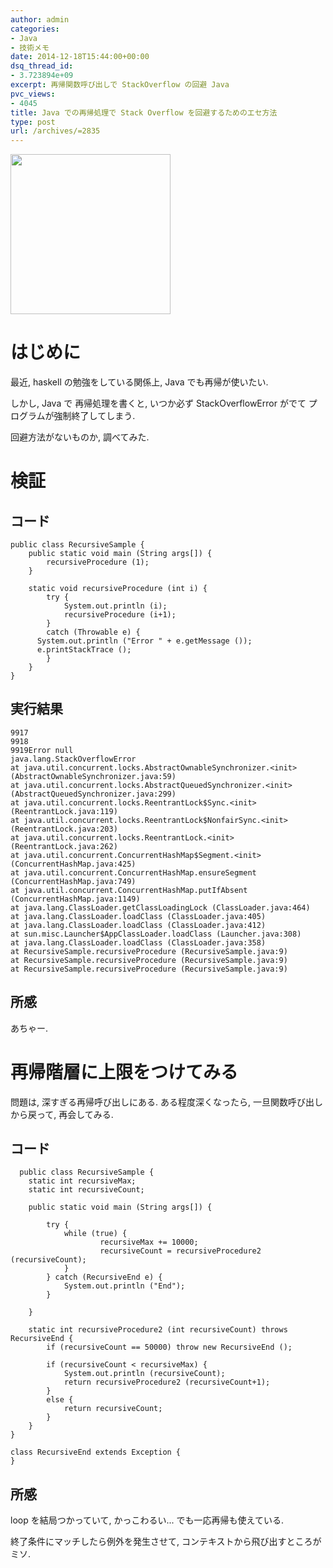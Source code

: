 ```yaml
---
author: admin
categories:
- Java
- 技術メモ
date: 2014-12-18T15:44:00+00:00
dsq_thread_id:
- 3.723894e+09
excerpt: 再帰関数呼び出しで StackOverflow の回避 Java
pvc_views:
- 4045
title: Java での再帰処理で Stack Overflow を回避するためのエセ方法
type: post
url: /archives/=2835
---
```


<a href="http://futurismo.biz/wp-content/uploads/java.png"><img alt="" src="http://futurismo.biz/wp-content/uploads/java.png" width="256" height="256" /></a>

はじめに
========

最近, haskell の勉強をしている関係上, Java でも再帰が使いたい.

しかし, Java で 再帰処理を書くと, いつか必ず StackOverflowError がでて
プログラムが強制終了してしまう.

回避方法がないものか, 調べてみた.

検証
====

コード
------

``` {.java}
public class RecursiveSample {
    public static void main (String args[]) {
        recursiveProcedure (1);
    }

    static void recursiveProcedure (int i) {
        try {
            System.out.println (i);
            recursiveProcedure (i+1);
        }
        catch (Throwable e) {
      System.out.println ("Error " + e.getMessage ());
      e.printStackTrace ();
        }
    }
}
```

実行結果
--------

``` {.java}
9917
9918
9919Error null
java.lang.StackOverflowError
at java.util.concurrent.locks.AbstractOwnableSynchronizer.<init>(AbstractOwnableSynchronizer.java:59)
at java.util.concurrent.locks.AbstractQueuedSynchronizer.<init>(AbstractQueuedSynchronizer.java:299)
at java.util.concurrent.locks.ReentrantLock$Sync.<init>(ReentrantLock.java:119)
at java.util.concurrent.locks.ReentrantLock$NonfairSync.<init>(ReentrantLock.java:203)
at java.util.concurrent.locks.ReentrantLock.<init>(ReentrantLock.java:262)
at java.util.concurrent.ConcurrentHashMap$Segment.<init>(ConcurrentHashMap.java:425)
at java.util.concurrent.ConcurrentHashMap.ensureSegment (ConcurrentHashMap.java:749)
at java.util.concurrent.ConcurrentHashMap.putIfAbsent (ConcurrentHashMap.java:1149)
at java.lang.ClassLoader.getClassLoadingLock (ClassLoader.java:464)
at java.lang.ClassLoader.loadClass (ClassLoader.java:405)
at java.lang.ClassLoader.loadClass (ClassLoader.java:412)
at sun.misc.Launcher$AppClassLoader.loadClass (Launcher.java:308)
at java.lang.ClassLoader.loadClass (ClassLoader.java:358)
at RecursiveSample.recursiveProcedure (RecursiveSample.java:9)
at RecursiveSample.recursiveProcedure (RecursiveSample.java:9)
at RecursiveSample.recursiveProcedure (RecursiveSample.java:9)
```

所感
----

あちゃー.

再帰階層に上限をつけてみる
==========================

問題は, 深すぎる再帰呼び出しにある. ある程度深くなったら,
一旦関数呼び出しから戻って, 再会してみる.

コード
------

``` {.java}
  public class RecursiveSample {
    static int recursiveMax;
    static int recursiveCount;

    public static void main (String args[]) {

        try {
            while (true) {
                    recursiveMax += 10000;
                    recursiveCount = recursiveProcedure2 (recursiveCount);
            }
        } catch (RecursiveEnd e) {
            System.out.println ("End");
        }

    }

    static int recursiveProcedure2 (int recursiveCount) throws RecursiveEnd {
        if (recursiveCount == 50000) throw new RecursiveEnd ();

        if (recursiveCount < recursiveMax) {
            System.out.println (recursiveCount);
            return recursiveProcedure2 (recursiveCount+1);
        }
        else {
            return recursiveCount;
        }
    }
}

class RecursiveEnd extends Exception {
}
```

所感
----

loop を結局つかっていて, かっこわるい... でも一応再帰も使えている.

終了条件にマッチしたら例外を発生させて,
コンテキストから飛び出すところがミソ.
